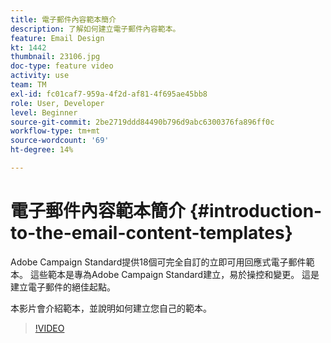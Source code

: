 ```yaml
---
title: 電子郵件內容範本簡介
description: 了解如何建立電子郵件內容範本。
feature: Email Design
kt: 1442
thumbnail: 23106.jpg
doc-type: feature video
activity: use
team: TM
exl-id: fc01caf7-959a-4f2d-af81-4f695ae45bb8
role: User, Developer
level: Beginner
source-git-commit: 2be2719ddd84490b796d9abc6300376fa896ff0c
workflow-type: tm+mt
source-wordcount: '69'
ht-degree: 14%

---
```


# 電子郵件內容範本簡介 {#introduction-to-the-email-content-templates}

Adobe Campaign Standard提供18個可完全自訂的立即可用回應式電子郵件範本。 這些範本是專為Adobe Campaign Standard建立，易於操控和變更。 這是建立電子郵件的絕佳起點。

本影片會介紹範本，並說明如何建立您自己的範本。

>[!VIDEO](https://video.tv.adobe.com/v/23106?quality=12)
